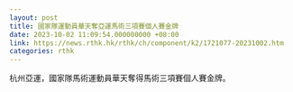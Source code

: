 ```yaml
---
layout: post
title: 國家隊運動員華天奪亞運馬術三項賽個人賽金牌
date: 2023-10-02 11:09:54.000000000 +08:00
link: https://news.rthk.hk/rthk/ch/component/k2/1721077-20231002.htm
categories: rthk
---
```


杭州亞運，國家隊馬術運動員華天奪得馬術三項賽個人賽金牌。
